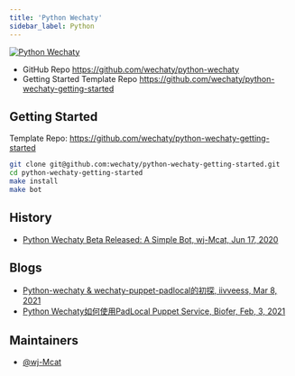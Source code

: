 ```yaml
---
title: 'Python Wechaty'
sidebar_label: Python
---
```


[![Python Wechaty](https://img.shields.io/badge/Wechaty-Python-blue)](https://github.com/wechaty/python-wechaty)

- GitHub Repo <https://github.com/wechaty/python-wechaty>
- Getting Started Template Repo <https://github.com/wechaty/python-wechaty-getting-started>

## Getting Started

Template Repo: <https://github.com/wechaty/python-wechaty-getting-started>

```sh
git clone git@github.com:wechaty/python-wechaty-getting-started.git
cd python-wechaty-getting-started
make install
make bot
```

## History

- [Python Wechaty Beta Released: A Simple Bot, wj-Mcat, Jun 17, 2020](https://wechaty.js.org/2020/06/17/python-wechaty-beta-released/)

## Blogs

- [Python-wechaty & wechaty-puppet-padlocal的初探, iivveess, Mar 8, 2021](https://wechaty.js.org/2021/03/08/python-wechaty-and-wechaty-puppet-padlocal/)
- [Python Wechaty如何使用PadLocal Puppet Service, Biofer, Feb, 3, 2021](https://wechaty.js.org/2021/02/03/python-wechaty-for-padlocal-puppet-service/)

## Maintainers

- [@wj-Mcat](https://wechaty.js.org/contributors/wj-mcat)
